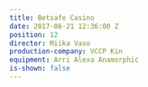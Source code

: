 ```yaml
---
title: Betsafe Casino
date: 2017-06-21 12:36:00 Z
position: 12
director: Miika Vaso
production-company: VCCP Kin
equipment: Arri Alexa Anamorphic
is-shown: false
---
```


